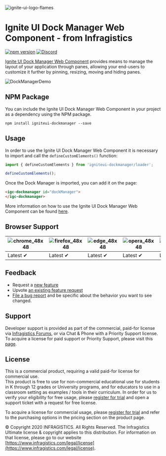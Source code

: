 ![ignite-ui-logo-flames](https://user-images.githubusercontent.com/52001020/173773052-e8fd2806-2631-47a8-838d-1eabdaa4afce.svg)
# Ignite UI Dock Manager Web Component - from Infragistics
[![npm version](https://badge.fury.io/js/igniteui-dockmanager.svg)](https://badge.fury.io/js/igniteui-dockmanager)
[![Discord](https://img.shields.io/discord/836634487483269200?logo=discord&logoColor=ffffff)](https://discord.gg/39MjrTRqds)

[Ignite UI Dock Manager Web Component](https://www.infragistics.com/) provides means to manage the layout of your application through panes, allowing your end-users to customize it further by pinning, resizing, moving and hiding panes.

![DockManagerDemo](https://user-images.githubusercontent.com/11231206/209106239-a435998a-6c01-45bf-adc3-030dbf39f2ae.gif)

## NPM Package

You can include the Ignite UI Dock Manager Web Component in your project as a dependency using the NPM package.

```
npm install igniteui-dockmanager --save
```

## Usage

In order to use the Ignite UI Dock Manager Web Component it is necessary to import and call the `defineCustomElements()` function:

```ts
import { defineCustomElements } from 'igniteui-dockmanager/loader';

defineCustomElements();
```

Once the Dock Manager is imported, you can add it on the page:

```html
<igc-dockmanager id="dockManager">
</igc-dockmanager>
```

More information on how to use the Ignite UI Dock Manager Web Component can be found [here](https://infragistics.com/products/ignite-ui-web-components/web-components/components/dock-manager.html).

## Browser Support

![chrome_48x48](https://user-images.githubusercontent.com/2188411/168109445-fbd7b217-35f9-44d1-8002-1eb97e39cdc6.png) | ![firefox_48x48](https://user-images.githubusercontent.com/2188411/168109465-e46305ee-f69f-4fa5-8f4a-14876f7fd3ca.png) | ![edge_48x48](https://user-images.githubusercontent.com/2188411/168109472-a730f8c0-3822-4ae6-9f54-785a66695245.png) | ![opera_48x48](https://user-images.githubusercontent.com/2188411/168109520-b6865a6c-b69f-44a4-9948-748d8afd687c.png) | ![safari_48x48](https://user-images.githubusercontent.com/2188411/168109527-6c58f2cf-7386-4b97-98b1-cfe0ab4e8626.png)
--- | --- | --- | --- | --- |
Latest ✔ | Latest ✔ | Latest ✔ | Latest ✔ | Latest ✔ |

## Feedback
 - Request a [new feature](https://github.com/IgniteUI/igniteui-dockmanager/issues/new?assignees=igdmdimitrov&labels=feature-request%2C+status%3A+in-review&template=feature_request.md&title=)
 - Upvote [an existing feature request](https://github.com/IgniteUI/igniteui-dockmanager/issues?q=is%3Aissue+is%3Aopen+is%3Aopen+is%3Aissue+label%3Afeature-request)
 - [File a bug report](https://github.com/IgniteUI/igniteui-dockmanager/issues/new?assignees=igdmdimitrov&labels=bug%2C+status%3A+in-review&template=bug_report.md&title=) and be specific about the behavior you want to see changed.

## Support

Developer support is provided as part of the commercial, paid-for license via [Infragistics Forums](https://www.infragistics.com/community/forums/), or via Chat & Phone with a Priority Support license.  To acquire a license for paid support or Priority Support, please visit this [page](https://www.infragistics.com/how-to-buy/product-pricing#developers).

## License

This is a commercial product, requiring a valid paid-for license for commercial use.  
This product is free to use for non-commercial educational use for students in K through 12 grades or University programs, and for educators to use in a classroom setting as examples / tools in their curriculum.
In order for us to verify your eligibility for free usage, please [register for trial](https://www.infragistics.com/free-downloads) and open a support ticket with a request for free license.

To acquire a license for commercial usage, please [register for trial](https://www.infragistics.com/free-downloads) and refer to the purchasing options in the pricing section on the product page.  

© Copyright 2020 INFRAGISTICS. All Rights Reserved. 
The Infragistics Ultimate license & copyright applies to this distribution. 
For information on that license, please go to our website [https://www.infragistics.com/legal/license](https://www.infragistics.com/legal/license).
